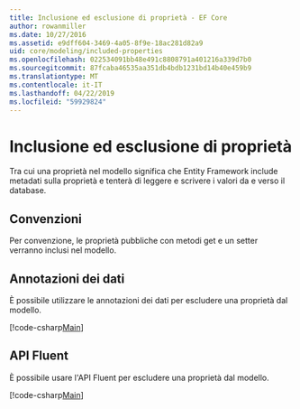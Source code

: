 ```yaml
---
title: Inclusione ed esclusione di proprietà - EF Core
author: rowanmiller
ms.date: 10/27/2016
ms.assetid: e9dff604-3469-4a05-8f9e-18ac281d82a9
uid: core/modeling/included-properties
ms.openlocfilehash: 022534091bb48e491c8808791a401216a339d7b0
ms.sourcegitcommit: 87fcaba46535aa351db4bdb1231bd14b40e459b9
ms.translationtype: MT
ms.contentlocale: it-IT
ms.lasthandoff: 04/22/2019
ms.locfileid: "59929824"
---
```

# <a name="including--excluding-properties"></a>Inclusione ed esclusione di proprietà

Tra cui una proprietà nel modello significa che Entity Framework include metadati sulla proprietà e tenterà di leggere e scrivere i valori da e verso il database.

## <a name="conventions"></a>Convenzioni

Per convenzione, le proprietà pubbliche con metodi get e un setter verranno inclusi nel modello.

## <a name="data-annotations"></a>Annotazioni dei dati

È possibile utilizzare le annotazioni dei dati per escludere una proprietà dal modello.

[!code-csharp[Main](../../../samples/core/Modeling/DataAnnotations/Samples/IgnoreProperty.cs?highlight=17)]

## <a name="fluent-api"></a>API Fluent

È possibile usare l'API Fluent per escludere una proprietà dal modello.

[!code-csharp[Main](../../../samples/core/Modeling/FluentAPI/Samples/IgnoreProperty.cs?highlight=12,13)]
